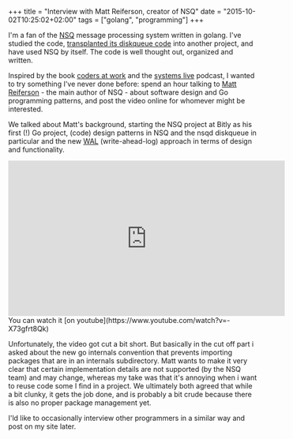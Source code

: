 +++
title = "Interview with Matt Reiferson, creator of NSQ"
date = "2015-10-02T10:25:02+02:00"
tags = ["golang", "programming"]
+++

I'm a fan of the [NSQ](http://nsq.io/) message processing system written in golang.
I've studied the code, [transplanted its diskqueue code](/post/transplanting-go-packages-for-fun-and-profit/) into another project, and have used NSQ by itself.
The code is well thought out, organized and written.


Inspired by the book [coders at work](http://codersatwork.com/) and the [systems live](http://systemslive.org/) podcast,
I wanted to try something I've never done before: spend an hour talking to [Matt Reiferson](https://github.com/mreiferson) - the main author of NSQ - about software design and Go programming patterns,
and post the video online for whomever might be interested.

We talked about Matt's background, starting the NSQ project at Bitly as his first (!) Go project,
(code) design patterns in NSQ and the nsqd diskqueue in particular and the new [WAL](https://github.com/nsqio/nsq/pull/625) (write-ahead-log) approach in terms of design and functionality.

<iframe width="560" height="315" src="https://www.youtube.com/embed/-X73gfrt8Qk" frameborder="0" allowfullscreen></iframe>
You can watch it [on youtube](https://www.youtube.com/watch?v=-X73gfrt8Qk)

Unfortunately, the video got cut a bit short.
But basically in the cut off part i asked about the new go internals convention that prevents importing packages that are in an internals subdirectory.
Matt wants to make it very clear that certain implementation details are not supported (by the NSQ team) and may change, whereas my take was that it's annoying
when i want to reuse code some I find in a project.
We ultimately both agreed that while a bit clunky, it gets the job done, and is probably a bit crude because there is also no proper package management yet.

I'ld like to occasionally interview other programmers in a similar way and post on my site later.

